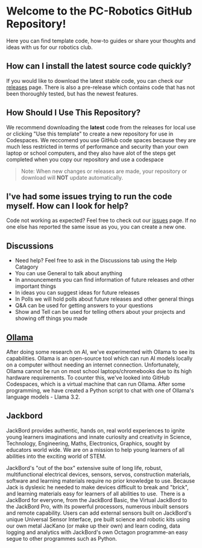 
# Welcome to the PC-Robotics GitHub Repository!
Here you can find template code, how-to guides or share your thoughts and ideas with us for our robotics club.

## How can I install the latest source code quickly?
If you would like to download the latest stable code, you can check our [releases](https://github.com/ArthurB26/PC-robotics/releases) page. There is also a pre-release which contains code that has not been thoroughly tested, but has the newest features.

## How Should I Use This Repository?
We recommend downloading the **latest** code from the releases for local use or clicking "Use this template" to create a new repository for use in Codespaces. We reccomend you use GitHub code spaces because they are much less restricted in terms of performance and security than your own laptop or school computers, and they also have alot of the steps get completed when you copy our repository and use a codespace
> Note: When new changes or releases are made, your repository or download will **NOT** update automatically.

## I've had some issues trying to run the code myself. How can I look for help?
Code not working as expected? Feel free to check out our [issues](https://github.com/ArthurB26/PC-robotics/issues) page. If no one else has reported the same issue as you, you can create a new one.

## Discussions

- Need help? Feel free to ask in the Discussions tab using the Help Catagory
- You can use General to talk about anything
- In announcements you can find information of future releases and other important things
- In ideas you can suggest ideas for future releases
- In Polls we will hold polls about future releases and other general things
- Q&A can be used for getting answers to your questions
- Show and Tell can be used for telling others about your projects and showing off things you made

## [Ollama](https://github.com/ArthurB26/PC-robotics/tree/main/Ollama)
After doing some research on AI, we've experimented with Ollama to see its capabilities. Ollama is an open-source tool which can run AI models locally on a computer without needing an internet connection. Unfortunately, Ollama cannot be run on most school laptops/chromebooks due to its high hardware requirements. To counter this, we've looked into GitHub Codespaces, which is a virtual machine that can run Ollama. After some programming, we have created a Python script to chat with one of Ollama's language models - Llama 3.2.

## Jackbord
JackBord provides authentic, hands on, real world experiences to ignite young learners imaginations and innate curiosity and creativity in Science, Technology, Engineering, Maths, Electronics, Graphics, sought by educators world wide. We are on a mission to help young learners of all abilities into the exciting world of STEM.
 
JackBord's "out of the box" extensive suite of long life, robust, multifunctional electrical devices, sensors, servos, construction materials, software and learning materials require no prior knowledge to use. 
Because Jack is dyslexic he needed to make devices difficult to break and "brick",  and learning materials easy for learners of all abilities to use.
​
There is a JackBord for everyone, from the JackBord Basic, the Virtual JackBord to the JackBord Pro, with its powerful processors, numerous inbuilt sensors and remote capability.
Users can add external sensors built on JackBord's unique Universal Sensor Interface, pre built science and robotic kits using our own metal JacKano (or make up their own) and learn coding, data logging and analytics with JackBord's own Octagon programme-an easy segue to other programmes such as Python. 
